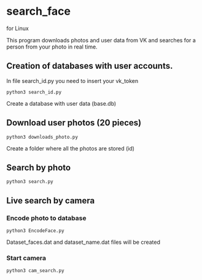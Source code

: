 # search_face

for Linux

Тhis program downloads photos and user data from VK and searches for a person from your photo in real time.

## Creation of databases with user accounts.

In file search_id.py you need to insert your vk_token
```
python3 search_id.py
```
Create a database with user data (base.db)

## Download user photos (20 pieces)
```
python3 downloads_photo.py
```
Create a folder where all the photos are stored (id)

## Search by photo
```
python3 search.py
```

## Live search by camera
### Encode photo to database
```
python3 EncodeFace.py
```

Dataset_faces.dat and dataset_name.dat files will be created

### Start camera
```
python3 cam_search.py
```